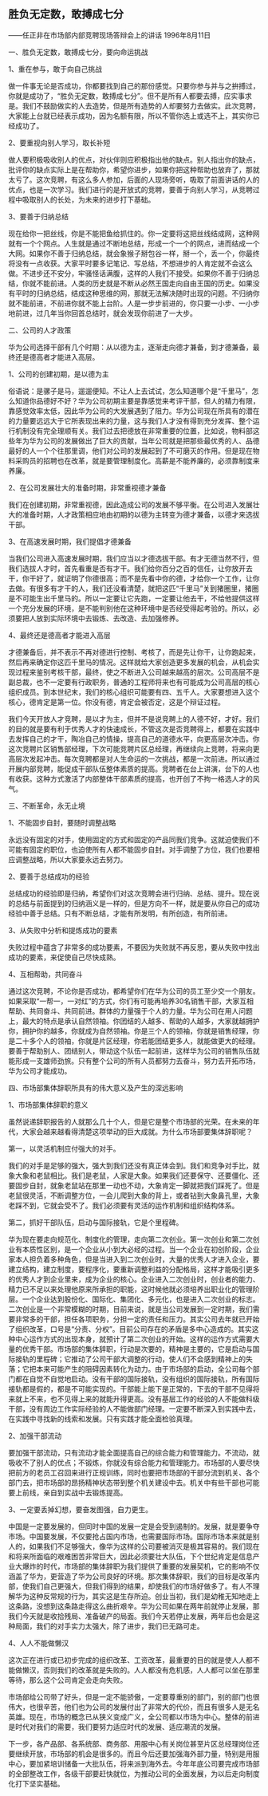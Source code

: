 ## 胜负无定数，敢搏成七分

——任正非在市场部内部竞聘现场答辩会上的讲话
1996年8月11日

一、胜负无定数，敢搏成七分，要向命运挑战

1、重在参与，敢于向自己挑战

做一件事无论是否成功，你都要找到自己的那份感觉。只要你参与并与之拚搏过，你就是成功了，“胜负无定数，敢搏成七分”。但不是所有人都要去搏，应实事求是。我们不鼓励做实的人去造势，但是所有造势的人却要努力去做实。此次竞聘，大家能上台就已经表示成功，因为名额有限，所以不管你选上或选不上，其实你已经成功了。

2、要重视向别人学习，取长补短

做人要积极吸收别人的优点，对伙伴则应积极指出他的缺点。别人指出你的缺点，批评你的缺点实际上是在帮助你，希望你进步，如果你把这种帮助也放弃了，那就太亏了。这次竞聘，有这么多人参加，后面的人现场旁听，吸取了前面讲话的人的优点，也是一次学习。我们进行的是开放式的竞聘，要善于向别人学习，从竞聘过程中吸取别人的长处，为未来的进步打下基础。

3、要善于归纳总结

现在给你一把丝线，你是不能把鱼给抓住的。你一定要将这把丝线结成网，这种网就有一个个网点。人生就是通过不断地总结，形成一个一个的网点，进而结成一个大网。如果你不善于归纳总结，就会象猴子掰包谷一样，掰一个，丢一个，你最终将没有一点收获。大家平时要多记笔记、写总结，不想进步的人肯定就不会这么做。不进步还不安分，牢骚怪话满腹，这样的人我们不接受。如果你不善于归纳总结，你就不能前进。人类的历史就是不断从必然王国走向自由王国的历史。如果没有平时的归纳总结，结成这种思维的网，那就无法解决随时出现的问题。不归纳你就不能前进，不前进你就不能上台阶。人是一步步前进的，你只要一小步、一小步地前进，过几年当你回首总结时，就会发现你前进了一大步。

二、公司的人才政策

华为公司选择干部有几个时期：从以德为主，逐渐走向德才兼备，到才德兼备，最终还是德高者才能进入高层。

1、公司的创建初期，是以德为主

俗语说：是骡子是马，遛遛便知。不让人上去试试，怎么知道哪个是“千里马”，怎么知道你品德好不好？华为公司初期主要是靠感觉来考评干部，但人的精力有限，靠感觉效率太低，因此华为公司的大发展遇到了阻力。华为公司现在所具有的潜在的力量要远远大于它所表现出来的力量，这与我们人才没有得到充分发挥、整个运行机制没有完全理顺有关。我们过去把德放在非常重要的位置，比如说，物料部这些年为华为公司的发展做出了巨大的贡献，当年公司就是把那些最优秀的人、品德最好的人一个个往那里调，他们对公司的发展起到了不可磨灭的作用。但是现在物料采购员的招聘也在改革，就是要管理制度化。高薪是不能养廉的，必须靠制度来养廉。

2、在公司发展壮大的准备时期，非常重视德才兼备

我们在创建初期，非常重视德，因此造成公司的发展不够平衡。在公司进入发展壮大的准备时期，人才政策相应地由初期的以德为主转变为德才兼备，以德才来选拔干部。

3、在高速发展时期，我们提倡才德兼备

当我们公司进入高速发展时期，我们应当以才德选拔干部。有才无德当然不行，但我们选拔人才时，首先看重是否有才干。我们给你百分之百的信任，让你放开去干，你干好了，就证明了你德很高；而不是先看中你的德，才给你一个工作，让你去做。有很多有才干的人，我们还没看清楚，就把这匹“千里马”关到猪圈里，猪圈是不可能生出千里马的。所以一定要让它先跑，一定要让他去干，不给他提供这样一个充分发展的环境，是不能判别他在这种环境中是否经受得起考验的。所以，必须要把人放到实际环境中去锻炼、去改造、去加强修养。

4、最终还是德高者才能进入高层

才德兼备后，并不表示不再对德进行控制、考核了，而是先让你干，让你跑起来，然后再来确定你这匹千里马的情况。这样就给大家创造更多发展的机会，从机会实现过程来鉴别考核干部，最终，使之不断进入公司越来越高的层次。公司高层不是副总裁，也不一定要有行政职务，普通的工程师将来也有可能成为公司高层的核心组织成员。到本世纪末，我们的核心组织可能要有四、五千人。大家要想进入这个核心，德肯定是第一位。你没有德，肯定会被否定，这是个辩证过程。

我们今天开放人才竞聘，是以才为主，但并不是说竞聘上的人德不好，才好。我们的目的就是要有利于优秀人才的快速成长，不管这次是否竞聘得上，都要在实践中去发挥自己的才干，陶冶自己的情操，提高自己的道德水平，向更高层次冲击。你这次竞聘片区销售部经理，下次可能竞聘片区总经理，再继续向上竞聘，将来向更高层次发起冲击。每次竞聘都是对人生命运的一次挑战，都是一次前进。所以通过开展内部竞聘，能促成干部队伍整体素质的提高。竞聘者在台上讲演，台下的人也有收获。这种方式激活了内部整体干部素质的提高，也开创了不拘一格选人才的风气。

三、不断革命，永无止境

1、不能固步自封，要随时调整战略

永远没有固定的对手，使用固定的方式和固定的产品同我们竞争。这就迫使我们不可能有固定的职位，也迫使所有人都不能固步自封。对手调整了方位，我们也要相应调整战略，所以大家要永远去努力。

2、要善于总结成功的经验

总结成功的经验即是归纳，希望你们对这次竞聘会进行归纳、总结、提升。现在说的总结与前面提到的归纳涵义是一样的，但是方向不一样，就是要从你自己的成功经验中善于总结。只有不断总结，才能有所发明，有所创造，有所前进。

3、从失败中分析和提炼成功的要素

失败过程中蕴含了非常多的成功要素，不要因为失败就不再反思，要从失败中找出成功的要素，来促使自己尽快成熟。

4、互相帮助，共同奋斗

通过这次竞聘，不论你是否成功，都希望你们在华为公司的员工至少交一个朋友。如果采取“一帮一，一对红”的方式，你们有可能再培养30名销售干部，大家互相帮助、共同奋斗、共同前进。群体的力量强于个人的力量。华为公司在用人问题上，最大的特点是承认自然领袖。你团结的人越多、帮助的人越多，大家就越拥护你，拥护你的越多，你就成为自然领袖。你是三个人的领袖，你就是销售经理，你是二十多个人的领袖，你就是片区经理，你若能团结更多人，就能做更大的经理。要善于帮助别人、团结别人，带动这个队伍一起前进，这样华为公司的销售队伍就能形成一支雄师劲旅。只有整个公司的所有人员都努力去奋斗，努力去开拓市场，华为公司才能成功。

四、市场部集体辞职所具有的伟大意义及产生的深远影响

1、市场部集体辞职的意义

虽然说递辞职报告的人就那么几十个人，但是它是整个市场部的光荣。在未来的年代，大家会越来越看得清楚这项举动的巨大成就。为什么市场部要集体辞职呢？

第一，以灵活机制应付强大的对手。

我们的对手是足够的强大，强大到我们还没有真正体会到。我们和竞争对手比，就象大象和老鼠相比。我们是老鼠，人家是大象。如果我们还要保守、还要僵化、还要固步自封，就象老鼠站在那里一动也不动，大象肯定一脚就把我们踩死了。但是老鼠很灵活，不断调整方位，一会儿爬到大象的背上，或者钻到大象鼻孔里，大象老踩不到，它就会受不了。我们必须要有灵活的运作机制和组织结构体系。

第二，抓好干部队伍，启动与国际接轨，它是个里程碑。

华为现在要走向规范化、制度化的管理，走向第二次创业。第一次创业和第二次创业有本质性区别，是一个企业从小到大必经的过程。当一个企业在初创阶段，企业家本人担负着多种角色，但是当进入到二次创业时，大量的优秀人才进入企业，要建立结构，建立制度，要程序化，要重新调整利益的分配格局，这样才能吸引更多的优秀人才到企业里来，成为企业的核心。企业进入二次创业时，创业者的能力、精力已不足以来处理他原来所承担的职能，这时候他就必须培养出职业化的管理阶层。一个企业达到股份化、国际化、集团化、多元化，也是进入二次创业的标志。二次创业是一个非常模糊的时期，目前来说，就是当公司发展到一定时期，我们需要非常多的干部，担任各项职务，分担一定的责任和压力。其实公司去年就已开始了组织改革，口号是“分责、分权”。目前公司存在的矛盾是多中心造成的。其实这种中心运作方式的出现本身，就预计了第二次创业的开始。这样的运作方式需要大量的优秀干部。市场部的集体辞职，行动是次要的，精神是主要的，它是启动与国际接轨的里程碑；它推动了公司干部大调整的行动，使人们不会感到精神上的失落；它把本来可能产生的阻碍因素转化为动力。由于市场部的启动，全公司每个部门都在自觉不自觉地启动。没有干部的国际接轨，没有组织的国际接轨，所有国际接轨都是假的，都是不可能实现的。干部能上能下是正常的，下去的干部不见得将来就上不来，也不见得上来的就能升得更高。没有基层工作的经验的人不能做科级干部，没有周边工作实际经验的人不能做部门经理。一定要不断深入到实践中去，在实践中寻找新的线索和发展。只有实践才能全面检验真理。

2、加强干部流动

要加强干部流动，只有流动才能全面提高自己的综合能力和管理能力。不流动，就吸收不了别人的优点；不锻炼，你就没有综合能力和管理能力。市场部的人要尽快把前方的老员工召回来进行正规训练，同时也要把市场部的干部分流到机关、各个部门去，把市场部的昂扬精神状态带到整个机关建设中去。机关中有些干部也可能要上前线，亲自到实战中去锻炼提高。

3、一定要丢掉幻想，要奋发图强，自力更生。

中国是一定要发展的，但同时中国的发展一定是会受到遏制的。发展，就是要争夺市场。中国要发展，不仅要抢占国内市场，也需要国际市场。国际市场本来就是别人的，如果我们不足够强大，像华为这样的公司要被消灭是极其容易的。我们现在和将来所面临的艰难困苦非常巨大，因此必须要壮大队伍，下个世纪肯定是信息产业大爆炸的时代，市场部的集体辞职为我们提供了重要的发展契机，它的影响不仅涵盖了华为，更营造了华为公司良好的环境。那次集体辞职，我们的目标是改革内部，使我们自己更强大，但我们得到的结果，却使我们的市场好做多了。有人不理解华为这种反常规的行为，其实这是生存所迫。创业当初，我们是幼稚无知地走上这条路，没想到这条路走得这么曲折艰辛。华为公司如果在两年前就停止发展，那我们今天就是收拾残局、准备破产的局面。我们今天若停止发展，两年后也会是这种局面，我们的对手实力太强大，除了进步，我们已无路可走。

4、人人不能做懒汉

这次正在进行或已初步完成的组织改革、工资改革，最重要的目的就是使人人都不能做懒汉，否则我们的改革就是失败的。人人都没有危机感，人人都可以坐在那里等待，那么这个公司肯定会走向失败。

市场部给公司带了好头，但是一定不能骄傲，一定要尊重别的部门，别的部门也很伟大，也很辛苦，他们也为公司的发展付出了非常大的代价，而且有很多人是无名英雄。现在，市场的概念已从狭义变成广义，全公司都以市场为中心。整体的前进是时代对我们的需要，我们要努力适应时代的发展、适应潮流的发展。

下一步，各产品部、各系统部、商务部、用服中心有关岗位甚至片区总经理岗位还要继续开放，市场部的机会是很多的。而且今后还要加强海外部力量，特别是用服中心，要加紧培训储备一大批队伍，将来派到海外去。今年年底公司要完成市场部的全部整改工作，各级干部要赶快就位，为推动公司的全面发展，为以后走向制度化打下坚实基础。
